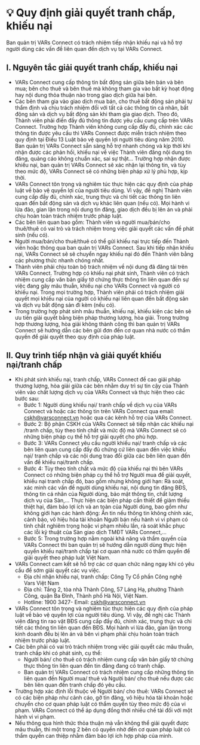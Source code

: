 # 💡 Quy định giải quyết tranh chấp, khiếu nại

Ban quản trị VARs Connect có trách nhiệm tiếp nhận khiếu nại và hỗ trợ người dùng các vấn đề liên quan đến dịch vụ tại VARs Connect.

## I. Nguyên tắc giải quyết tranh chấp, khiếu nại

* VARs Connect cung cấp thông tin bất động sản giữa bên bán và bên mua; bên cho thuê và bên thuê mà không tham gia vào bất kỳ hoạt động hay nội dung thỏa thuận nào trong giao dịch giữa hai bên.
* Các bên tham gia vào giao dịch mua bán, cho thuê bất động sản phải tự thẩm định và chịu trách nhiệm đối với tất cả các thông tin cá nhân, bất động sản và dịch vụ bất động sản khi tham gia giao dịch. Theo đó, Thành viên phải điền đầy đủ thông tin được yêu cầu cung cấp trên VARs Connect. Trường hợp Thành viên không cung cấp đầy đủ, chính xác các thông tin được yêu cầu thì VARs Connect được miễn trách nhiệm theo quy định tại Điều 13 Luật bảo vệ quyền lợi người tiêu dùng năm 2010. Ban quản trị VARs Connect sẵn sàng hỗ trợ nhanh chóng và kịp thời khi nhận được các phản hồi, khiếu nại về việc Thành viên đăng nội dung tin đăng, quảng cáo không chuẩn xác, sai sự thật... Trường hợp nhận được khiếu nại, ban quản trị VARs Connect sẽ xác nhận lại thông tin, và tùy theo mức độ, VARs Connect sẽ có những biện pháp xử lý phù hợp, kịp thời.
* VARs Connect tôn trọng và nghiêm túc thực hiện các quy định của pháp luật về bảo vệ quyền lợi của người tiêu dùng. Vì vậy, đề nghị Thành viên cung cấp đầy đủ, chính xác, trung thực và chi tiết các thông tin liên quan đến bất động sản và dịch vụ khác liên quan (nếu có). Mọi hành vi lừa đảo, gian lận trong nội dung tin đăng, giao dịch đều bị lên án và phải chịu hoàn toàn trách nhiệm trước pháp luật.
* Các bên liên quan bao gồm: Thành viên và người mua/bán/cho thuê/thuê có vai trò và trách nhiệm trong việc giải quyết các vấn đề phát sinh (nếu có).
* Người mua/bán/cho thuê/thuê có thể gửi khiếu nại trực tiếp đến Thành viên hoặc thông qua ban quản trị VARs Connect. Sau khi tiếp nhận khiếu nại, VARs Connect sẽ sẽ chuyển ngay khiếu nại đó đến Thành viên bằng các phương thức nhanh chóng nhất.
* Thành viên phải chịu toàn bộ trách nhiệm về nội dung đã đăng tải trên VARs Connect. Trường hợp có khiếu nại phát sinh, Thành viên có trách nhiệm cung cấp văn bản giấy tờ chứng thực thông tin liên quan đến sự việc đang gây mâu thuẫn, khiếu nại cho VARs Connect và người có khiếu nại. Trong mọi trường hợp, Thành viên phải có trách nhiệm giải quyết mọi khiếu nại của người có khiếu nại liên quan đến bất động sản và dịch vụ bất động sản đi kèm (nếu có).
* Trong trường hợp phát sinh mâu thuẫn, khiếu nại, khiếu kiện các bên sẽ ưu tiên giải quyết bằng biện pháp thương lượng, hòa giải. Trong trường hợp thương lượng, hòa giải không thành công thì ban quản trị VARs Connect sẽ hướng dẫn các bên gửi đơn đến cơ quan nhà nước có thẩm quyền để giải quyết theo quy định của pháp luật.

## II. Quy trình tiếp nhận và giải quyết khiếu nại/tranh chấp

* Khi phát sinh khiếu nại, tranh chấp, VARs Connect đề cao giải pháp thương lượng, hòa giải giữa các bên nhằm duy trì sự tin cậy của Thành viên vào chất lượng dịch vụ của VARs Connect và thực hiện theo các bước sau:
  * Bước 1: Người dùng khiếu nại/ tranh chấp về dịch vụ của VARs Connect và hoặc các thông tin trên VARs Connect qua email: cskh@varsconnect.vn hoặc qua các kênh hỗ trợ của VARs Connect.
  * Bước 2: Bộ phận CSKH của VARs Connect sẽ tiếp nhận các khiếu nại /tranh chấp, tùy theo tính chất và mức độ mà VARs Connect sẽ có những biện pháp cụ thể hỗ trợ giải quyết cho phù hợp.
  * Bước 3: VARs Connect yêu cầu người khiếu nại/ tranh chấp và các bên liên quan cung cấp đầy đủ chứng cứ liên quan đến việc khiếu nại/ tranh chấp và các nội dung trao đổi giữa các bên liên quan đến vấn đề khiếu nại/tranh chấp.
  * Bước 4: Tùy theo tính chất và mức độ của khiếu nại thì bên VARs Connect có những biện pháp cụ thể hỗ trợ Người mua để giải quyết, khiếu nại tranh chấp đó, bao gồm nhưng không giới hạn:  Rà soát, xác minh các vấn đề người dùng khiếu nại, nội dung tin đăng BĐS, thông tin cá nhân của Người dùng, bảo mật thông tin, chất lượng dịch vụ của Sàn,... Thực hiện các biện pháp cần thiết để giảm thiểu thiệt hại, đảm bảo lợi ích và an toàn của Người dùng, bao gồm như không giới hạn các hành động: Ẩn tin nếu thông tin không chính xác, cảnh báo, vô hiệu hóa tài khoản Người bán nếu hành vi vi phạm có tính chất nghiêm trọng hoặc vi phạm nhiều lần, rà soát khắc phục các lỗi kỹ thuật của Sàn giao dịch TMĐT VARs Connect,…
  * Bước 5: Trong trường hợp nằm ngoài khả năng và thẩm quyền của VARs Connect thì ban quản trị sẽ hướng dẫn người dùng thực hiện quyền khiếu nại/tranh chấp tại cơ quan nhà nước có thẩm quyền để giải quyết theo pháp luật Việt Nam.
* VARs Connect cam kết sẽ hỗ trợ các cơ quan chức năng ngay khi có yêu cầu để sớm giải quyết các vụ việc.
  * Địa chỉ nhận khiếu nại, tranh chấp: Công Ty Cổ phần Công nghệ Vars Việt Nam
  * Địa chỉ: Tầng 2, tòa nhà Thành Công, 57 Láng Hạ, phường Thành Công, quận Ba Đình, Thành phố Hà Nội, Việt Nam.
  * Hotline: 1900 3427- Email: cskh@varsconnect.vn
* VARs Connect tôn trọng và nghiêm túc thực hiện các quy định của pháp luật về bảo vệ quyền lợi của người tiêu dùng. Vì vậy, đề nghị các Thành viên đăng tin rao vặt BĐS cung cấp đầy đủ, chính xác, trung thực và chi tiết các thông tin liên quan đến BĐS. Mọi hành vi lừa đảo, gian lận trong kinh doanh đều bị lên án và bên vi phạm phải chịu hoàn toàn trách nhiệm trước pháp luật.
* Các bên phải có vai trò trách nhiệm trong việc giải quyết các mâu thuẫn, tranh chấp khi có phát sinh, cụ thể:
  * Người bán/ cho thuê có trách nhiệm cung cấp văn bản giấy tờ chứng thực thông tin liên quan đến tin đăng đang có tranh chấp.
  * Ban quản trị VARs Connect có trách nhiệm cung cấp những thông tin liên quan đến Người mua/ thuê và Người bán/ cho thuê nếu được các bên liên quan đến tranh chấp đó yêu cầu.
* Trường hợp xác định lỗi thuộc về Người bán/ cho thuê: VARs Connect sẽ có các biện pháp như cảnh cáo, gỡ tin đăng, vô hiệu hóa tài khoản hoặc chuyển cho cơ quan pháp luật có thẩm quyền tùy theo mức độ của vi phạm. VARs Connect có thể áp dụng đồng thời nhiều chế tài đối với một hành vi vi phạm.
* Nếu thông qua hình thức thỏa thuận mà vẫn không thể giải quyết được mâu thuẫn, thì một trong 2 bên có quyền nhờ đến cơ quan pháp luật có thẩm quyền can thiệp nhằm đảm bảo lợi ích hợp pháp của mình.
